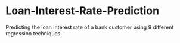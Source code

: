 # Loan-Interest-Rate-Prediction
Predicting the loan interest rate of a bank customer using 9 different regression techniques. 
